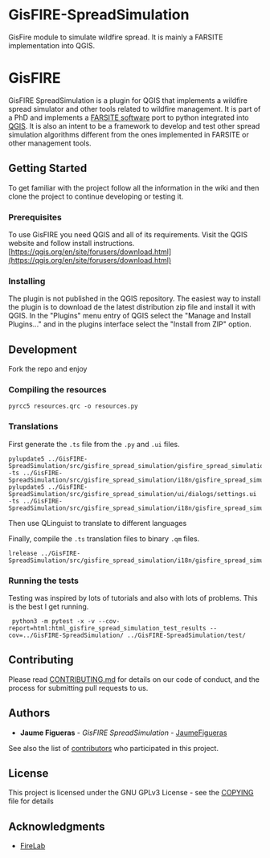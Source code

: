 # GisFIRE-SpreadSimulation
GisFire module to simulate wildfire spread. It is mainly a FARSITE implementation into QGIS.

# GisFIRE

GisFIRE SpreadSimulation is a plugin for QGIS that implements a wildfire spread simulator and other tools related to 
wildfire management. It is part of a PhD and implements a [FARSITE software](https://www.firelab.org/project/farsite) 
port to python integrated into [QGIS](https://qgis.org/en/site/). It is also an intent to be a framework to develop and 
test other spread simulation algorithms different from the ones implemented in FARSITE or other management tools.

## Getting Started

To get familiar with the project follow all the information in the wiki and then clone the project to continue 
developing or testing it.

### Prerequisites

To use GisFIRE you need QGIS and all of its requirements. Visit the QGIS website and follow install instructions.
[https://qgis.org/en/site/forusers/download.html](https://qgis.org/en/site/forusers/download.html)

### Installing

The plugin is not published in the QGIS repository. The easiest way to install the plugin is to download de the latest 
distribution zip file and install it with QGIS. In the "Plugins" menu entry of QGIS select the "Manage and Install 
Plugins..." and in the plugins interface select the "Install from ZIP" option.

## Development

Fork the repo and enjoy

### Compiling the resources

```console
pyrcc5 resources.qrc -o resources.py
```

### Translations

First generate the `.ts` file from the `.py` and `.ui` files.
```console
pylupdate5 ../GisFIRE-SpreadSimulation/src/gisfire_spread_simulation/gisfire_spread_simulation.py -ts ../GisFIRE-SpreadSimulation/src/gisfire_spread_simulation/i18n/gisfire_spread_simulation_ca.ts
pylupdate5 ../GisFIRE-SpreadSimulation/src/gisfire_spread_simulation/ui/dialogs/settings.ui -ts ../GisFIRE-SpreadSimulation/src/gisfire_spread_simulation/i18n/gisfire_spread_simulation_ca.ts
```

Then use QLinguist to translate to different languages

Finally, compile the `.ts` translation files to binary `.qm` files.
```console
lrelease ../GisFIRE-SpreadSimulation/src/gisfire_spread_simulation/i18n/gisfire_spread_simulation_ca.ts
```
### Running the tests

Testing was inspired by lots of tutorials and also with lots of problems. This is the best I get running.
```console
 python3 -m pytest -x -v --cov-report=html:html_gisfire_spread_simulation_test_results --cov=../GisFIRE-SpreadSimulation/ ../GisFIRE-SpreadSimulation/test/
```

## Contributing

Please read [CONTRIBUTING.md](CONTRIBUTING.md) for details on our code of conduct, and the process for submitting pull 
requests to us.

## Authors

* **Jaume Figueras** - *GisFIRE SpreadSimulation* - [JaumeFigueras](https://github.com/JaumeFigueras)

See also the list of [contributors](https://github.com/JaumeFigueras/GisFIRE/contributors) who participated in this 
project.

## License

This project is licensed under the GNU GPLv3 License - see the [COPYING](COPYING) file for details

## Acknowledgments

* [FireLab](https://www.firelab.org)
